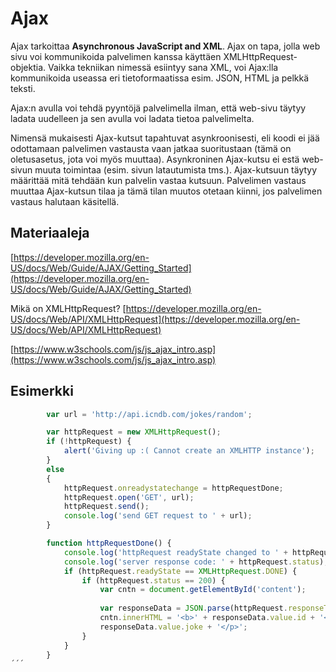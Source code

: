 # Ajax 

Ajax tarkoittaa **Asynchronous JavaScript and XML**. Ajax on tapa, jolla web sivu voi kommunikoida palvelimen kanssa käyttäen XMLHttpRequest-objektia.
Vaikka tekniikan nimessä esiintyy sana XML, voi Ajax:lla kommunikoida useassa eri tietoformaatissa esim. JSON, HTML ja pelkkä teksti.

Ajax:n avulla voi tehdä pyyntöjä palvelimella ilman, että web-sivu täytyy ladata uudelleen ja sen avulla voi ladata tietoa palvelimelta.

Nimensä mukaisesti Ajax-kutsut tapahtuvat asynkroonisesti, eli koodi ei jää odottamaan palvelimen vastausta vaan jatkaa suoritustaan (tämä on oletusasetus, jota voi myös muuttaa). Asynkroninen Ajax-kutsu ei estä web-sivun muuta toimintaa (esim. sivun latautumista tms.). Ajax-kutsuun täytyy määrittää mitä tehdään kun palvelin vastaa kutsuun. Palvelimen vastaus muuttaa Ajax-kutsun tilaa ja tämä tilan muutos otetaan kiinni, jos palvelimen vastaus halutaan käsitellä.


## Materiaaleja

[https://developer.mozilla.org/en-US/docs/Web/Guide/AJAX/Getting_Started](https://developer.mozilla.org/en-US/docs/Web/Guide/AJAX/Getting_Started)

Mikä on XMLHttpRequest? [https://developer.mozilla.org/en-US/docs/Web/API/XMLHttpRequest](https://developer.mozilla.org/en-US/docs/Web/API/XMLHttpRequest)

[https://www.w3schools.com/js/js_ajax_intro.asp](https://www.w3schools.com/js/js_ajax_intro.asp)

## Esimerkki

```javascript
        var url = 'http://api.icndb.com/jokes/random';

        var httpRequest = new XMLHttpRequest();
        if (!httpRequest) {
            alert('Giving up :( Cannot create an XMLHTTP instance');
        }
        else
        {
            httpRequest.onreadystatechange = httpRequestDone;
            httpRequest.open('GET', url);
            httpRequest.send();
            console.log('send GET request to ' + url);
        }

        function httpRequestDone() {
            console.log('httpRequest readyState changed to ' + httpRequest.readyState);
            console.log('server response code: ' + httpRequest.status);
            if (httpRequest.readyState == XMLHttpRequest.DONE) {
                if (httpRequest.status == 200) {
                    var cntn = document.getElementById('content');
                    
                    var responseData = JSON.parse(httpRequest.responseText);
                    cntn.innerHTML = '<b>' + responseData.value.id + '</b><p>' +
                    responseData.value.joke + '</p>';
                }
            }
        }
´´´
